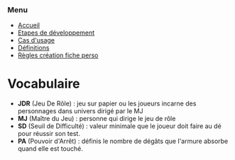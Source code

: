 ### Menu
* [Accueil](_accueil.md)
* [Etapes de développement](_etape_dev.md)
* [Cas d'usage](_uc.md)
* [Définitions](_definition.md)
* [Règles création fiche perso](_creer_fiche_perso.md)

# Vocabulaire
- **JDR** (Jeu De Rôle) : jeu sur papier ou les joueurs incarne des personnages dans univers dirigé par le MJ
- **MJ** (Maître du Jeu) : personne qui dirige le jeu de rôle
- **SD** (Seuil de Difficulté) : valeur minimale que le joueur doit faire au dé pour réussir son test.
- **PA** (Pouvoir d'Arrêt) : définis le nombre de dégâts que l'armure absorbe quand elle est touché. 